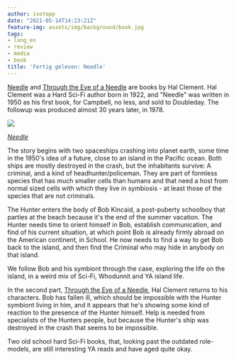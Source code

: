 ```yaml
---
author: isotopp
date: "2021-05-14T14:23:21Z"
feature-img: assets/img/background/book.jpg
tags:
- lang_en
- review
- media
- book
title: 'Fertig gelesen: Needle'
---
```


[Needle](https://www.amazon.de/Needle-Book-Gateway-Essentials-English-ebook/dp/B005K8H1QS/) and [Through the Eye of a Needle](https://www.amazon.de/Through-Eye-Needle-Gateway-Essentials-ebook/dp/B005OAHE7I) are books by Hal Clement. Hal Clement was a Hard Sci-Fi author born in 1922, and "Needle" was written in 1950 as his first book, for Campbell, no less, and sold to Doubleday. The followup was produced almost 30 years later, in 1978.

[![](/uploads/2021/05/needle.jpg)](https://www.amazon.de/Needle-Book-Gateway-Essentials-English-ebook/dp/B005K8H1QS)

*[Needle](https://www.amazon.de/Needle-Book-Gateway-Essentials-English-ebook/dp/B005K8H1QS)*

The story begins with two spaceships crashing into planet earth, some time in the 1950's idea of a future, close to an island in the Pacific ocean. Both ships are mostly destroyed in the crash, but the inhabitants survive: A criminal, and a kind of headhunter/policeman. They are part of formless species that has much smaller cells than humans and that need a host from normal sized cells with which they live in symbiosis - at least those of the species that are not criminals.

The Hunter enters the body of Bob Kincaid, a post-puberty schoolboy that parties at the beach because it's the end of the summer vacation. The Hunter needs time to orient himself in Bob, establish communication, and find of his current situation, at which point Bob is already firmly abroad on the American continent, in School. He now needs to find a way to get Bob back to the island, and then find the Criminal who may hide in anybody on that island.

We follow Bob and his symbiont through the case, exploring the life on the island, in a weird mix of Sci-Fi, Whodunnit and YA island life.

In the second part, [Through the Eye of a Needle](https://www.amazon.de/Through-Eye-Needle-Gateway-Essentials-ebook/dp/B005OAHE7I), Hal Clement returns to his characters. Bob has fallen ill, which should be impossible with the Hunter symbiont living in him, and it appears that he's showing some kind of reaction to the presence of the Hunter himself. Help is needed from specialists of the Hunters people, but because the Hunter's ship was destroyed in the crash that seems to be impossible.

Two old school hard Sci-Fi books, that, looking past the outdated role-models, are still interesting YA reads and have aged quite okay.
